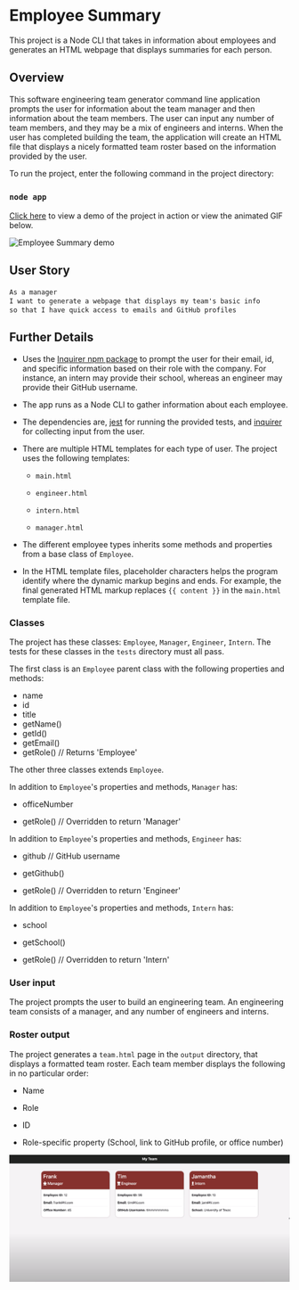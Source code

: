# Employee Summary

This project is a Node CLI that takes in information about employees and generates an HTML webpage that displays summaries for each person.

## Overview

This software engineering team generator command line application prompts the user for information about the team manager and then information about the team members. The user can input any number of team members, and they may be a mix of engineers and interns. When the user has completed building the team, the application will create an HTML file that displays a nicely formatted team roster based on the information provided by the user.

To run the project, enter the following command in the project directory:
### `node app`

<a href="https://www.youtube.com/watch?v=t-sPqBDT3xw&feature=youtu.be" target="_blank">Click here</a> to view a demo of the project in action or view the animated GIF below.

<img src="./demo.gif" alt="Employee Summary demo" />

## User Story

```
As a manager
I want to generate a webpage that displays my team's basic info
so that I have quick access to emails and GitHub profiles
```
## Further Details

* Uses the [Inquirer npm package](https://github.com/SBoudrias/Inquirer.js/) to prompt the user for their email, id, and specific information based on their role with the company. For instance, an intern may provide their school, whereas an engineer may provide their GitHub username.

* The app runs as a Node CLI to gather information about each employee.

* The dependencies are, [jest](https://jestjs.io/) for running the provided tests, and [inquirer](https://www.npmjs.com/package/inquirer) for collecting input from the user.

* There are multiple HTML templates for each type of user. The project uses the following templates:

  * `main.html`

  * `engineer.html`
  
  * `intern.html`
  
  * `manager.html`

* The different employee types inherits some methods and properties from a base class of `Employee`.

* In the HTML template files, placeholder characters helps the program identify where the dynamic markup begins and ends. For example, the final generated HTML markup replaces `{{ content }}` in the `main.html` template file.


### Classes
The project has these classes: `Employee`, `Manager`, `Engineer`,
`Intern`. The tests for these classes in the `tests` directory must all pass.

The first class is an `Employee` parent class with the following properties and
methods:

  * name
  * id
  * title
  * getName()
  * getId()
  * getEmail()
  * getRole() // Returns 'Employee'

The other three classes extends `Employee`. 

In addition to `Employee`'s properties and methods, `Manager` has:

  * officeNumber

  * getRole() // Overridden to return 'Manager'

In addition to `Employee`'s properties and methods, `Engineer` has:

  * github  // GitHub username

  * getGithub()

  * getRole() // Overridden to return 'Engineer'

In addition to `Employee`'s properties and methods, `Intern` has:

  * school 

  * getSchool()

  * getRole() // Overridden to return 'Intern'

### User input

The project prompts the user to build an engineering team. An engineering
team consists of a manager, and any number of engineers and interns.

### Roster output

The project generates a `team.html` page in the `output` directory, that displays a formatted team roster. Each team member  displays the following in no particular order:

  * Name

  * Role

  * ID

  * Role-specific property (School, link to GitHub profile, or office number)

<div align="center">
<img src="./Assets/team-page.png" alt="team page" />
</div>
